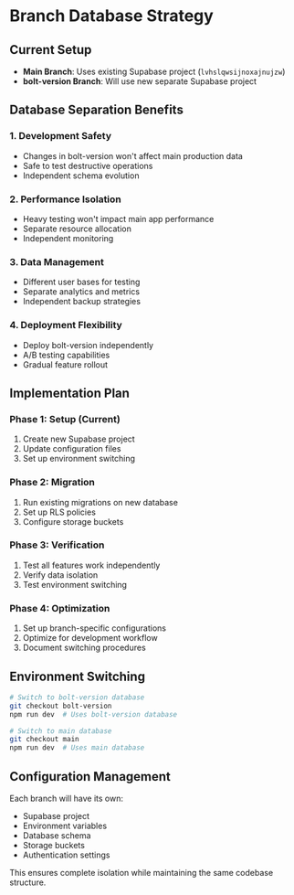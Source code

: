 # Branch Database Strategy

## Current Setup
- **Main Branch**: Uses existing Supabase project (`lvhslqwsijnoxajnujzw`)
- **bolt-version Branch**: Will use new separate Supabase project

## Database Separation Benefits

### 1. **Development Safety**
- Changes in bolt-version won't affect main production data
- Safe to test destructive operations
- Independent schema evolution

### 2. **Performance Isolation**
- Heavy testing won't impact main app performance
- Separate resource allocation
- Independent monitoring

### 3. **Data Management**
- Different user bases for testing
- Separate analytics and metrics
- Independent backup strategies

### 4. **Deployment Flexibility**
- Deploy bolt-version independently
- A/B testing capabilities
- Gradual feature rollout

## Implementation Plan

### Phase 1: Setup (Current)
1. Create new Supabase project
2. Update configuration files
3. Set up environment switching

### Phase 2: Migration
1. Run existing migrations on new database
2. Set up RLS policies
3. Configure storage buckets

### Phase 3: Verification
1. Test all features work independently
2. Verify data isolation
3. Test environment switching

### Phase 4: Optimization
1. Set up branch-specific configurations
2. Optimize for development workflow
3. Document switching procedures

## Environment Switching

```bash
# Switch to bolt-version database
git checkout bolt-version
npm run dev  # Uses bolt-version database

# Switch to main database
git checkout main
npm run dev  # Uses main database
```

## Configuration Management

Each branch will have its own:
- Supabase project
- Environment variables
- Database schema
- Storage buckets
- Authentication settings

This ensures complete isolation while maintaining the same codebase structure.